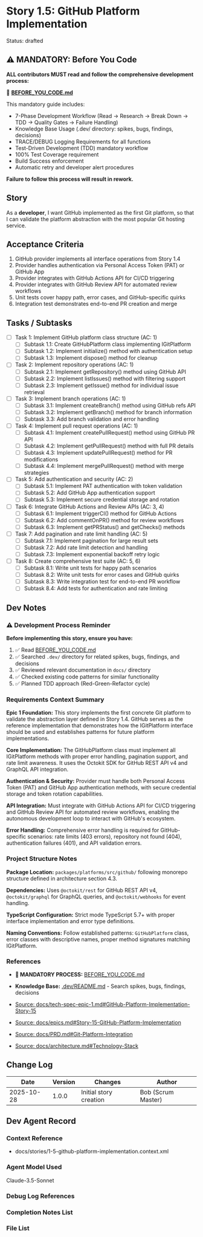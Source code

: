 # Story 1.5: GitHub Platform Implementation

Status: drafted

## ⚠️ MANDATORY: Before You Code

**ALL contributors MUST read and follow the comprehensive development process:**

📖 **[BEFORE_YOU_CODE.md](../../BEFORE_YOU_CODE.md)**

This mandatory guide includes:
- 7-Phase Development Workflow (Read → Research → Break Down → TDD → Quality Gates → Failure Handling)
- Knowledge Base Usage (.dev/ directory: spikes, bugs, findings, decisions)
- TRACE/DEBUG Logging Requirements for all functions
- Test-Driven Development (TDD) mandatory workflow
- 100% Test Coverage requirement
- Build Success enforcement
- Automatic retry and developer alert procedures

**Failure to follow this process will result in rework.**

## Story

As a **developer**,
I want GitHub implemented as the first Git platform,
so that I can validate the platform abstraction with the most popular Git hosting service.

## Acceptance Criteria

1. GitHub provider implements all interface operations from Story 1.4
2. Provider handles authentication via Personal Access Token (PAT) or GitHub App
3. Provider integrates with GitHub Actions API for CI/CD triggering
4. Provider integrates with GitHub Review API for automated review workflows
5. Unit tests cover happy path, error cases, and GitHub-specific quirks
6. Integration test demonstrates end-to-end PR creation and merge

## Tasks / Subtasks

- [ ] Task 1: Implement GitHub platform class structure (AC: 1)
  - [ ] Subtask 1.1: Create GitHubPlatform class implementing IGitPlatform
  - [ ] Subtask 1.2: Implement initialize() method with authentication setup
  - [ ] Subtask 1.3: Implement dispose() method for cleanup
- [ ] Task 2: Implement repository operations (AC: 1)
  - [ ] Subtask 2.1: Implement getRepository() method using GitHub API
  - [ ] Subtask 2.2: Implement listIssues() method with filtering support
  - [ ] Subtask 2.3: Implement getIssue() method for individual issue retrieval
- [ ] Task 3: Implement branch operations (AC: 1)
  - [ ] Subtask 3.1: Implement createBranch() method using GitHub refs API
  - [ ] Subtask 3.2: Implement getBranch() method for branch information
  - [ ] Subtask 3.3: Add branch validation and error handling
- [ ] Task 4: Implement pull request operations (AC: 1)
  - [ ] Subtask 4.1: Implement createPullRequest() method using GitHub PR API
  - [ ] Subtask 4.2: Implement getPullRequest() method with full PR details
  - [ ] Subtask 4.3: Implement updatePullRequest() method for PR modifications
  - [ ] Subtask 4.4: Implement mergePullRequest() method with merge strategies
- [ ] Task 5: Add authentication and security (AC: 2)
  - [ ] Subtask 5.1: Implement PAT authentication with token validation
  - [ ] Subtask 5.2: Add GitHub App authentication support
  - [ ] Subtask 5.3: Implement secure credential storage and rotation
- [ ] Task 6: Integrate GitHub Actions and Review APIs (AC: 3, 4)
  - [ ] Subtask 6.1: Implement triggerCI() method for GitHub Actions
  - [ ] Subtask 6.2: Add commentOnPR() method for review workflows
  - [ ] Subtask 6.3: Implement getPRStatus() and getChecks() methods
- [ ] Task 7: Add pagination and rate limit handling (AC: 5)
  - [ ] Subtask 7.1: Implement pagination for large result sets
  - [ ] Subtask 7.2: Add rate limit detection and handling
  - [ ] Subtask 7.3: Implement exponential backoff retry logic
- [ ] Task 8: Create comprehensive test suite (AC: 5, 6)
  - [ ] Subtask 8.1: Write unit tests for happy path scenarios
  - [ ] Subtask 8.2: Write unit tests for error cases and GitHub quirks
  - [ ] Subtask 8.3: Write integration test for end-to-end PR workflow
  - [ ] Subtask 8.4: Add tests for authentication and rate limiting

## Dev Notes

### ⚠️ Development Process Reminder

**Before implementing this story, ensure you have:**
1. ✅ Read [BEFORE_YOU_CODE.md](../../BEFORE_YOU_CODE.md)
2. ✅ Searched `.dev/` directory for related spikes, bugs, findings, and decisions
3. ✅ Reviewed relevant documentation in `docs/` directory
4. ✅ Checked existing code patterns for similar functionality
5. ✅ Planned TDD approach (Red-Green-Refactor cycle)


### Requirements Context Summary

**Epic 1 Foundation:** This story implements the first concrete Git platform to validate the abstraction layer defined in Story 1.4. GitHub serves as the reference implementation that demonstrates how the IGitPlatform interface should be used and establishes patterns for future platform implementations.

**Core Implementation:** The GitHubPlatform class must implement all IGitPlatform methods with proper error handling, pagination support, and rate limit awareness. It uses the Octokit SDK for GitHub REST API v4 and GraphQL API integration.

**Authentication & Security:** Provider must handle both Personal Access Token (PAT) and GitHub App authentication methods, with secure credential storage and token rotation capabilities.

**API Integration:** Must integrate with GitHub Actions API for CI/CD triggering and GitHub Review API for automated review workflows, enabling the autonomous development loop to interact with GitHub's ecosystem.

**Error Handling:** Comprehensive error handling is required for GitHub-specific scenarios: rate limits (403 errors), repository not found (404), authentication failures (401), and API validation errors.

### Project Structure Notes

**Package Location:** `packages/platforms/src/github/` following monorepo structure defined in architecture section 4.3.

**Dependencies:** Uses `@octokit/rest` for GitHub REST API v4, `@octokit/graphql` for GraphQL queries, and `@octokit/webhooks` for event handling.

**TypeScript Configuration:** Strict mode TypeScript 5.7+ with proper interface implementation and error type definitions.

**Naming Conventions:** Follow established patterns: `GitHubPlatform` class, error classes with descriptive names, proper method signatures matching IGitPlatform.

### References

- **🔴 MANDATORY PROCESS:** [BEFORE_YOU_CODE.md](../../BEFORE_YOU_CODE.md)
- **Knowledge Base:** [.dev/README.md](../../.dev/README.md) - Search spikes, bugs, findings, decisions

- [Source: docs/tech-spec-epic-1.md#GitHub-Platform-Implementation-Story-15](F:\Code\Repos\Tamma\docs\tech-spec-epic-1.md#GitHub-Platform-Implementation-Story-15)
- [Source: docs/epics.md#Story-15-GitHub-Platform-Implementation](F:\Code\Repos\Tamma\docs\epics.md#Story-15-GitHub-Platform-Implementation)
- [Source: docs/PRD.md#Git-Platform-Integration](F:\Code\Repos\Tamma\docs\PRD.md#Git-Platform-Integration)
- [Source: docs/architecture.md#Technology-Stack](F:\Code\Repos\Tamma\docs\architecture.md#Technology-Stack)

## Change Log

| Date | Version | Changes | Author |
|------|---------|----------|--------|
| 2025-10-28 | 1.0.0 | Initial story creation | Bob (Scrum Master) |

## Dev Agent Record

### Context Reference

- docs/stories/1-5-github-platform-implementation.context.xml

### Agent Model Used

Claude-3.5-Sonnet

### Debug Log References

### Completion Notes List

### File List
